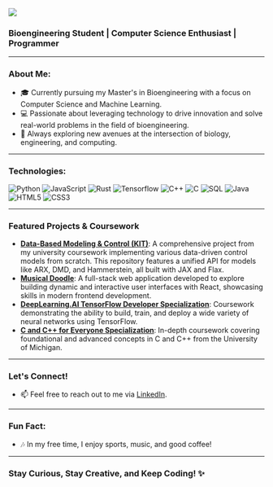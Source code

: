 ![](https://github.com/MatzeLopi/MatzeLopi/blob/27879df29b6f7fc4b2d85a8ff05f6732a4593d6f/animation.gif)
### Bioengineering Student | Computer Science Enthusiast | Programmer

---

### About Me:
- 🎓 Currently pursuing my Master's in Bioengineering with a focus on Computer Science and Machine Learning.
- 💻 Passionate about leveraging technology to drive innovation and solve real-world problems in the field of bioengineering.
- 🚀 Always exploring new avenues at the intersection of biology, engineering, and computing.

---

### Technologies:
![Python](https://img.shields.io/badge/-Python-000?&logo=Python)
![JavaScript](https://img.shields.io/badge/JavaScript-1572B6?logo=javascript&logoColor=fff)
![Rust](https://img.shields.io/badge/-Rust-000?&logo=Rust)
![Tensorflow](https://img.shields.io/badge/-tensorflow-FF3F06?&logo=tensorflow&logoColor=white)
![C++](https://img.shields.io/badge/-C++-blue?logo=cplusplus)
![C](https://img.shields.io/badge/-C-000?&logo=c)
![SQL](https://img.shields.io/badge/-SQL-000?&logo=MySQL)
![Java](https://img.shields.io/badge/Java-ED8B00?style=for-the-badge&logo=openjdk&logoColor=while&style=flat)
![HTML5](https://img.shields.io/badge/HTML5-E34F26?logo=html5&logoColor=fff&style=flat)
![CSS3](https://img.shields.io/badge/CSS3-1572B6?logo=css3&logoColor=fff&style=flat)

---

### Featured Projects & Coursework

  - **[Data-Based Modeling & Control (KIT)](https://github.com/MatzeLopi/kit-2243070)**: A comprehensive project from my university coursework implementing various data-driven control models from scratch. This repository features a unified API for models like ARX, DMD, and Hammerstein, all built with JAX and Flax.
  - **[Musical Doodle](https://github.com/MatzeLopi/musical-doodle)**: A full-stack web application developed to explore building dynamic and interactive user interfaces with React, showcasing skills in modern frontend development.
  - **[DeepLearning.AI TensorFlow Developer Specialization](https://github.com/MatzeLopi/cs-tensorflow)**: Coursework demonstrating the ability to build, train, and deploy a wide variety of neural networks using TensorFlow.
  - **[C and C++ for Everyone Specialization](https://github.com/MatzeLopi/c4everyone)**: In-depth coursework covering foundational and advanced concepts in C and C++ from the University of Michigan.

---

### Let's Connect!
- 📫 Feel free to reach out to me via [LinkedIn](https://www.linkedin.com/in/matthias-lopinski/).

---

### Fun Fact:
- 🎶 In my free time, I enjoy sports, music, and good coffee!

---

### Stay Curious, Stay Creative, and Keep Coding! ✨

